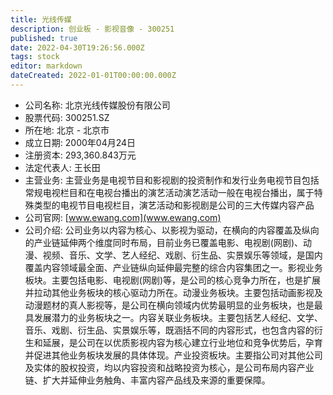 ```yaml
---
title: 光线传媒
description: 创业板 - 影视音像 - 300251
published: true
date: 2022-04-30T19:26:56.000Z
tags: stock
editor: markdown
dateCreated: 2022-01-01T00:00:00.000Z
---
```


- 公司名称: 北京光线传媒股份有限公司
- 股票代码: 300251.SZ
- 所在地: 北京 - 北京市
- 成立日期: 2000年04月24日
- 注册资本: 293,360.843万元
- 法定代表人: 王长田
- 主营业务: 主营业务是电视节目和影视剧的投资制作和发行业务电视节目包括常规电视栏目和在电视台播出的演艺活动演艺活动一般在电视台播出，属于特殊类型的电视节目电视栏目，演艺活动和影视剧是公司的三大传媒内容产品
- 公司官网: [www.ewang.com](www.ewang.com)
- 公司介绍: 公司业务以内容为核心、以影视为驱动，在横向的内容覆盖及纵向的产业链延伸两个维度同时布局，目前业务已覆盖电影、电视剧(网剧)、动漫、视频、音乐、文学、艺人经纪、戏剧、衍生品、实景娱乐等领域，是国内覆盖内容领域最全面、产业链纵向延伸最完整的综合内容集团之一。影视业务板块。主要包括电影、电视剧(网剧)等，是公司的核心竞争力所在，也是扩展并拉动其他业务板块的核心驱动力所在。动漫业务板块。主要包括动画影视及动漫题材的真人影视等，是公司在横向领域内优势最明显的业务板块，也是最具发展潜力的业务板块之一。内容关联业务板块。主要包括艺人经纪、文学、音乐、戏剧、衍生品、实景娱乐等，既涵括不同的内容形式，也包含内容的衍生和延展，是公司在以优质影视内容为核心建立行业地位和竞争优势后，孕育并促进其他业务板块发展的具体体现。产业投资板块。主要指公司对其他公司及实体的股权投资，均以内容投资和战略投资为核心，是公司布局内容产业链、扩大并延伸业务触角、丰富内容产品线及来源的重要保障。



